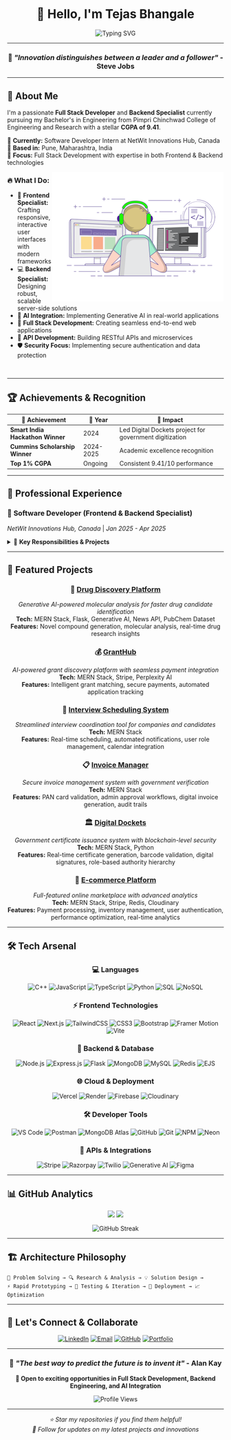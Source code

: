 <div align="center">
  
# 👋 Hello, I'm Tejas Bhangale

<img src="https://readme-typing-svg.herokuapp.com?font=Fira+Code&weight=600&size=28&duration=3000&pause=1000&color=00D4FF&center=true&vCenter=true&multiline=true&width=800&height=100&lines=Full+Stack+Developer+%7C+Backend+Specialist;Building+Tomorrow's+Digital+Solutions" alt="Typing SVG" />

---

### 💫 *"Innovation distinguishes between a leader and a follower"* - Steve Jobs

---

</div>

## 🚀 About Me

I'm a passionate **Full Stack Developer** and **Backend Specialist** currently pursuing my Bachelor's in Engineering from Pimpri Chinchwad College of Engineering and Research with a stellar **CGPA of 9.41**. 

🎯 **Currently:** Software Developer Intern at NetWit Innovations Hub, Canada  
📍 **Based in:** Pune, Maharashtra, India  
🌱 **Focus:** Full Stack Development with expertise in both Frontend & Backend technologies  

<img align="right" alt="Coding" width="400" src="https://raw.githubusercontent.com/devSouvik/devSouvik/master/gif3.gif">

### 🔥 What I Do:
- 🎨 **Frontend Specialist:** Crafting responsive, interactive user interfaces with modern frameworks
- 💻 **Backend Specialist:** Designing robust, scalable server-side solutions
- 🤖 **AI Integration:** Implementing Generative AI in real-world applications
- 📱 **Full Stack Development:** Creating seamless end-to-end web applications
- 🚀 **API Development:** Building RESTful APIs and microservices
- 🛡️ **Security Focus:** Implementing secure authentication and data protection

<br clear="both"/>

---

## 🏆 Achievements & Recognition

<div align="center">

| 🏅 **Achievement** | 📅 **Year** | 🌟 **Impact** |
|-------------------|-------------|---------------|
| **Smart India Hackathon Winner** | 2024 | Led Digital Dockets project for government digitization |
| **Cummins Scholarship Winner** | 2024-2025 | Academic excellence recognition |
| **Top 1% CGPA** | Ongoing | Consistent 9.41/10 performance |

</div>

---

## 💼 Professional Experience

### 🔧 **Software Developer (Frontend & Backend Specialist)** 
*NetWit Innovations Hub, Canada* | *Jan 2025 - Apr 2025*

<details>
<summary>🚀 <strong>Key Responsibilities & Projects</strong></summary>

- **🎯 Grant-Hub:** Integrated Stripe payments & Perplexity AI for intelligent grant discovery
- **📅 Interview Scheduling System:** Streamlined recruitment workflows with automated coordination  
- **📋 Invoice Manager:** Built secure invoice management with PAN card validation
- **🚀 Production Deployment:** Successfully deployed all three projects to production environments

*Independently managed backend architecture, databases, and security for multiple high-impact projects*

</details>

---

## 🌟 Featured Projects

<div align="center">

### 🧬 [Drug Discovery Platform](https://drug-discovery-platform.vercel.app)
*Generative AI-powered molecular analysis for faster drug candidate identification*  
**Tech:** MERN Stack, Flask, Generative AI, News API, PubChem Dataset  
**Features:** Novel compound generation, molecular analysis, real-time drug research insights

### 💰 [GrantHub](https://grant-hub.vercel.app) 
*AI-powered grant discovery platform with seamless payment integration*  
**Tech:** MERN Stack, Stripe, Perplexity AI  
**Features:** Intelligent grant matching, secure payments, automated application tracking

### 📅 [Interview Scheduling System](https://interview-scheduler.vercel.app)
*Streamlined interview coordination tool for companies and candidates*  
**Tech:** MERN Stack  
**Features:** Real-time scheduling, automated notifications, user role management, calendar integration

### 📋 [Invoice Manager](https://invoice-manager.vercel.app)
*Secure invoice management system with government verification*  
**Tech:** MERN Stack  
**Features:** PAN card validation, admin approval workflows, digital invoice generation, audit trails

### 🏛️ [Digital Dockets](https://digital-dockets.vercel.app)
*Government certificate issuance system with blockchain-level security*  
**Tech:** MERN Stack, Python  
**Features:** Real-time certificate generation, barcode validation, digital signatures, role-based authority hierarchy

### 🛒 [E-commerce Platform](https://ecommerce-platform.vercel.app)
*Full-featured online marketplace with advanced analytics*  
**Tech:** MERN Stack, Stripe, Redis, Cloudinary  
**Features:** Payment processing, inventory management, user authentication, performance optimization, real-time analytics

</div>

---

## 🛠️ Tech Arsenal

<div align="center">

### 💻 **Languages**
![C++](https://img.shields.io/badge/C++-%2300599C.svg?style=for-the-badge&logo=c%2B%2B&logoColor=white)
![JavaScript](https://img.shields.io/badge/JavaScript-%23F7DF1E.svg?style=for-the-badge&logo=javascript&logoColor=black)
![TypeScript](https://img.shields.io/badge/TypeScript-%23007ACC.svg?style=for-the-badge&logo=typescript&logoColor=white)
![Python](https://img.shields.io/badge/Python-3670A0?style=for-the-badge&logo=python&logoColor=ffdd54)
![SQL](https://img.shields.io/badge/SQL-%2307405e.svg?style=for-the-badge&logo=sqlite&logoColor=white)
![NoSQL](https://img.shields.io/badge/NoSQL-%234ea94b.svg?style=for-the-badge&logo=mongodb&logoColor=white)

### ⚡ **Frontend Technologies**
![React](https://img.shields.io/badge/React-%2320232a.svg?style=for-the-badge&logo=react&logoColor=%2361DAFB)
![Next.js](https://img.shields.io/badge/Next.js-black?style=for-the-badge&logo=next.js&logoColor=white)
![TailwindCSS](https://img.shields.io/badge/Tailwind-%2338B2AC.svg?style=for-the-badge&logo=tailwind-css&logoColor=white)
![CSS3](https://img.shields.io/badge/CSS3-%231572B6.svg?style=for-the-badge&logo=css3&logoColor=white)
![Bootstrap](https://img.shields.io/badge/Bootstrap-%238511FA.svg?style=for-the-badge&logo=bootstrap&logoColor=white)
![Framer Motion](https://img.shields.io/badge/Framer%20Motion-black?style=for-the-badge&logo=framer&logoColor=blue)
![Vite](https://img.shields.io/badge/Vite-%23646CFF.svg?style=for-the-badge&logo=vite&logoColor=white)

### 🔧 **Backend & Database**
![Node.js](https://img.shields.io/badge/Node.js-6DA55F?style=for-the-badge&logo=node.js&logoColor=white)
![Express.js](https://img.shields.io/badge/Express.js-%23404d59.svg?style=for-the-badge&logo=express&logoColor=%2361DAFB)
![Flask](https://img.shields.io/badge/Flask-%23000.svg?style=for-the-badge&logo=flask&logoColor=white)
![MongoDB](https://img.shields.io/badge/MongoDB-%234ea94b.svg?style=for-the-badge&logo=mongodb&logoColor=white)
![MySQL](https://img.shields.io/badge/MySQL-4479A1.svg?style=for-the-badge&logo=mysql&logoColor=white)
![Redis](https://img.shields.io/badge/Redis-%23DD0031.svg?style=for-the-badge&logo=redis&logoColor=white)
![EJS](https://img.shields.io/badge/EJS-%23B4CA65.svg?style=for-the-badge&logo=ejs&logoColor=black)

### 🌐 **Cloud & Deployment**
![Vercel](https://img.shields.io/badge/Vercel-%23000000.svg?style=for-the-badge&logo=vercel&logoColor=white)
![Render](https://img.shields.io/badge/Render-%46E3B7.svg?style=for-the-badge&logo=render&logoColor=white)
![Firebase](https://img.shields.io/badge/Firebase-%23039BE5.svg?style=for-the-badge&logo=firebase)
![Cloudinary](https://img.shields.io/badge/Cloudinary-%233448C5.svg?style=for-the-badge&logo=cloudinary&logoColor=white)

### 🛠️ **Developer Tools**
![VS Code](https://img.shields.io/badge/VS%20Code-0078d7.svg?style=for-the-badge&logo=visual-studio-code&logoColor=white)
![Postman](https://img.shields.io/badge/Postman-FF6C37?style=for-the-badge&logo=postman&logoColor=white)
![MongoDB Atlas](https://img.shields.io/badge/MongoDB%20Atlas-%234ea94b.svg?style=for-the-badge&logo=mongodb&logoColor=white)
![GitHub](https://img.shields.io/badge/GitHub-%23121011.svg?style=for-the-badge&logo=github&logoColor=white)
![Git](https://img.shields.io/badge/Git-%23F05033.svg?style=for-the-badge&logo=git&logoColor=white)
![NPM](https://img.shields.io/badge/NPM-%23CB3837.svg?style=for-the-badge&logo=npm&logoColor=white)
![Neon](https://img.shields.io/badge/Neon-%2300E599.svg?style=for-the-badge&logo=neon&logoColor=white)

### 🔌 **APIs & Integrations**  
![Stripe](https://img.shields.io/badge/Stripe-%23626CD9.svg?style=for-the-badge&logo=Stripe&logoColor=white)
![Razorpay](https://img.shields.io/badge/Razorpay-%230C2451.svg?style=for-the-badge&logo=razorpay&logoColor=white)
![Twilio](https://img.shields.io/badge/Twilio-F22F46?style=for-the-badge&logo=Twilio&logoColor=white)
![Generative AI](https://img.shields.io/badge/Generative%20AI-%23FF6B35.svg?style=for-the-badge&logo=openai&logoColor=white)
![Figma](https://img.shields.io/badge/Figma-%23F24E1E.svg?style=for-the-badge&logo=figma&logoColor=white)

</div>

---

## 📊 GitHub Analytics

<div align="center">
  
<img height="180em" src="https://github-readme-stats.vercel.app/api?username=Tejas2005SG&show_icons=true&theme=tokyonight&include_all_commits=true&count_private=true&hide_border=true&bg_color=0D1117&title_color=00D4FF&text_color=FFFFFF&icon_color=00D4FF"/>
<img height="180em" src="https://github-readme-stats.vercel.app/api/top-langs/?username=Tejas2005SG&layout=compact&theme=tokyonight&hide_border=true&bg_color=0D1117&title_color=00D4FF&text_color=FFFFFF"/>

</div>

<div align="center">
  
![GitHub Streak](https://nirzak-streak-stats.vercel.app/?user=Tejas2005SG&theme=tokyonight&hide_border=true&background=0D1117&stroke=00D4FF&ring=00D4FF&fire=FF6B6B&currStreakLabel=FFFFFF)

</div>

---

## 🏗️ Architecture Philosophy

```
🎯 Problem Solving → 🔍 Research & Analysis → 💡 Solution Design → 
⚡ Rapid Prototyping → 🧪 Testing & Iteration → 🚀 Deployment → 📈 Optimization
```

---

## 🤝 Let's Connect & Collaborate

<div align="center">

[![LinkedIn](https://img.shields.io/badge/LinkedIn-%230077B5.svg?style=for-the-badge&logo=linkedin&logoColor=white)](https://www.linkedin.com/in/tejas-bhangale-979754292/)
[![Email](https://img.shields.io/badge/Email-D14836?style=for-the-badge&logo=gmail&logoColor=white)](mailto:tbhangale9@gmail.com)
[![GitHub](https://img.shields.io/badge/GitHub-%23121011.svg?style=for-the-badge&logo=github&logoColor=white)](https://github.com/Tejas2005SG)
[![Portfolio](https://img.shields.io/badge/Portfolio-%23000000.svg?style=for-the-badge&logo=firefox&logoColor=white)](https://tejas-portfolio.vercel.app)

</div>

---

<div align="center">

### 🌟 *"The best way to predict the future is to invent it"* - Alan Kay

**💼 Open to exciting opportunities in Full Stack Development, Backend Engineering, and AI Integration**

<img src="https://komarev.com/ghpvc/?username=Tejas2005SG&style=for-the-badge&color=00D4FF" alt="Profile Views"/>

</div>

---

<div align="center">
  
*⭐ Star my repositories if you find them helpful!*  
*🔔 Follow for updates on my latest projects and innovations*

</div>

